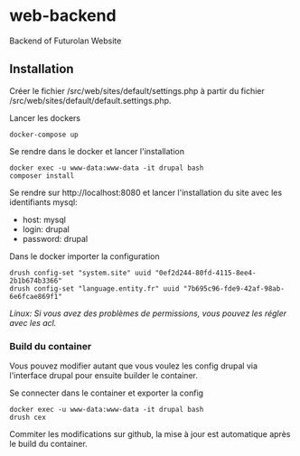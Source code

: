 # web-backend
Backend of Futurolan Website

## Installation
Créer le fichier /src/web/sites/default/settings.php à partir du fichier /src/web/sites/default/default.settings.php.

Lancer les dockers  
```
docker-compose up
```

Se rendre dans le docker et lancer l'installation
```
docker exec -u www-data:www-data -it drupal bash
composer install
```

Se rendre sur http://localhost:8080 et lancer l'installation du site avec les identifiants mysql: 
- host: mysql 
- login: drupal
- password: drupal

Dans le docker importer la configuration
```
drush config-set "system.site" uuid "0ef2d244-80fd-4115-8ee4-2b1b674b3366"
drush config-set "language.entity.fr" uuid "7b695c96-fde9-42af-98ab-6e6fcae869f1"
```

*Linux: Si vous avez des problèmes de permissions, vous pouvez les régler avec les acl.*


### Build du container
Vous pouvez modifier autant que vous voulez les config drupal via l'interface drupal pour ensuite builder le container.

Se connecter dans le container et exporter la config  
```
docker exec -u www-data:www-data -it drupal bash
drush cex
```

Commiter les modifications sur github, la mise à jour est automatique après le build du container.





